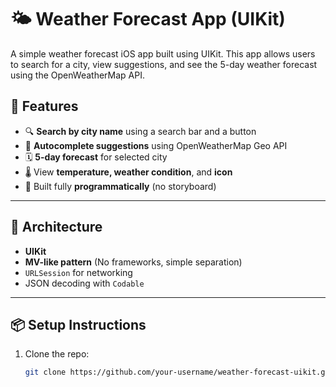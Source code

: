 # 🌤 Weather Forecast App (UIKit)

A simple weather forecast iOS app built using UIKit. This app allows users to search for a city, view suggestions, and see the 5-day weather forecast using the OpenWeatherMap API.

## 🚀 Features

- 🔍 **Search by city name** using a search bar and a button
- 📍 **Autocomplete suggestions** using OpenWeatherMap Geo API
- 🗓 **5-day forecast** for selected city
- 🌡 View **temperature, weather condition**, and **icon**
- 📱 Built fully **programmatically** (no storyboard)

---

## 🧱 Architecture

- **UIKit**
- **MV-like pattern** (No frameworks, simple separation)
- `URLSession` for networking
- JSON decoding with `Codable`

---

## 📦 Setup Instructions

1. Clone the repo:
   ```bash
   git clone https://github.com/your-username/weather-forecast-uikit.git
